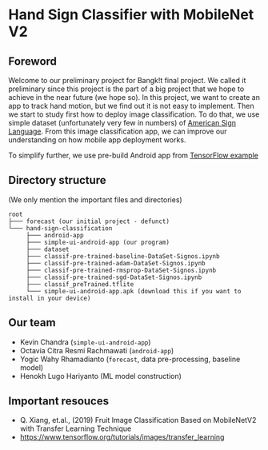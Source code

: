 # Hand Sign Classifier with MobileNet V2

## Foreword

Welcome to our preliminary project for Bangk!t final project. We called it preliminary since this project is the part of a big project that we hope to achieve in the near future (we hope so). In this project, we want to create an app to track hand motion, but we find out it is not easy to implement. Then we start to study first how to deploy image classification. To do that, we use simple dataset (unfortunately very few in numbers) of [American Sign Language](https://www.kaggle.com/jordiviader/american-sign-language-alphabet-static). From this image classification app, we can improve our understanding on how mobile app deployment works.

To simplify further, we use pre-build Android app from [TensorFlow example](https://github.com/tensorflow/examples/tree/master/lite/examples/image_classification/android)

## Directory structure

(We only mention the important files and directories)

```
root
├─── forecast (our initial project - defunct)
└─── hand-sign-classification
     ├─── android-app
     ├─── simple-ui-android-app (our program)
     ├─── dataset
     ├─── classif-pre-trained-baseline-DataSet-Signos.ipynb
     ├─── classif-pre-trained-adam-DataSet-Signos.ipynb
     ├─── classif-pre-trained-rmsprop-DataSet-Signos.ipynb
     ├─── classif-pre-trained-sgd-DataSet-Signos.ipynb
     ├─── classif_preTrained.tflite
     └─── simple-ui-android-app.apk (download this if you want to install in your device)
```

## Our team

- Kevin Chandra (`simple-ui-android-app`)
- Octavia Citra Resmi Rachmawati (`android-app`)
- Yogic Wahy Rhamadianto (`forecast`, data pre-processing, baseline model)
- Henokh Lugo Hariyanto (ML model construction)

## Important resouces

- Q. Xiang, et.al., (2019) Fruit Image Classification Based on MobileNetV2 with Transfer Learning Technique
- https://www.tensorflow.org/tutorials/images/transfer_learning
